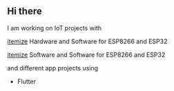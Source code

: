 ## Hi there

I am working on IoT projects with

[itemize] Hardware and Software for ESP8266 and ESP32

[itemize] Software and Software for ESP8266 and ESP32

and different app projects using

- Flutter

[itemize]: ![star][itemize_source]
[itemize_source]: https://img.icons8.com/small/16/000000/star.png
